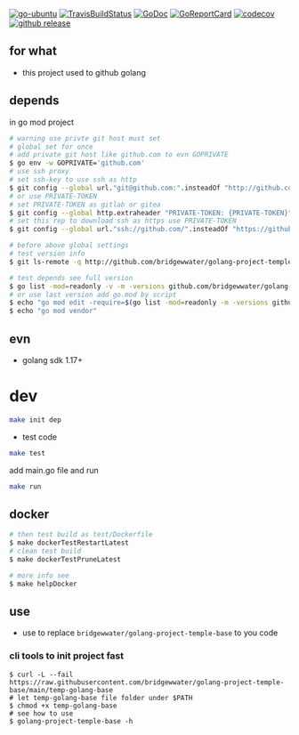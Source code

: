 [![go-ubuntu](https://github.com/bridgewwater/golang-project-temple-base/workflows/go-ubuntu/badge.svg?branch=main)](https://github.com/bridgewwater/golang-project-temple-base/actions)
[![TravisBuildStatus](https://api.travis-ci.com/bridgewwater/golang-project-temple-base.svg?branch=main)](https://travis-ci.com/bridgewwater/golang-project-temple-base)
[![GoDoc](https://godoc.org/github.com/bridgewwater/golang-project-temple-base?status.png)](https://godoc.org/github.com/bridgewwater/golang-project-temple-base/)
[![GoReportCard](https://goreportcard.com/badge/github.com/bridgewwater/golang-project-temple-base)](https://goreportcard.com/report/github.com/bridgewwater/golang-project-temple-base)
[![codecov](https://codecov.io/gh/bridgewwater/golang-project-temple-base/branch/main/graph/badge.svg)](https://codecov.io/gh/bridgewwater/golang-project-temple-base)
[![github release](https://img.shields.io/github/v/release/bridgewwater/golang-project-temple-base?style=social)](https://github.com/bridgewwater/golang-project-temple-base/releases)

## for what

- this project used to github golang

## depends

in go mod project

```bash
# warning use privte git host must set
# global set for once
# add private git host like github.com to evn GOPRIVATE
$ go env -w GOPRIVATE='github.com'
# use ssh proxy
# set ssh-key to use ssh as http
$ git config --global url."git@github.com:".insteadOf "http://github.com/"
# or use PRIVATE-TOKEN
# set PRIVATE-TOKEN as gitlab or gitea
$ git config --global http.extraheader "PRIVATE-TOKEN: {PRIVATE-TOKEN}"
# set this rep to download ssh as https use PRIVATE-TOKEN
$ git config --global url."ssh://github.com/".insteadOf "https://github.com/"

# before above global settings
# test version info
$ git ls-remote -q http://github.com/bridgewwater/golang-project-temple-base.git

# test depends see full version
$ go list -mod=readonly -v -m -versions github.com/bridgewwater/golang-project-temple-base
# or use last version add go.mod by script
$ echo "go mod edit -require=$(go list -mod=readonly -m -versions github.com/bridgewwater/golang-project-temple-base | awk '{print $1 "@" $NF}')"
$ echo "go mod vendor"
```

## evn

- golang sdk 1.17+

# dev

```bash
make init dep
```

- test code

```bash
make test
```

add main.go file and run

```bash
make run
```

## docker

```bash
# then test build as test/Dockerfile
$ make dockerTestRestartLatest
# clean test build
$ make dockerTestPruneLatest

# more info see
$ make helpDocker
```

## use

- use to replace
  `bridgewwater/golang-project-temple-base` to you code

### cli tools to init project fast

```
$ curl -L --fail https://raw.githubusercontent.com/bridgewwater/golang-project-temple-base/main/temp-golang-base
# let temp-golang-base file folder under $PATH
$ chmod +x temp-golang-base
# see how to use
$ golang-project-temple-base -h
```
